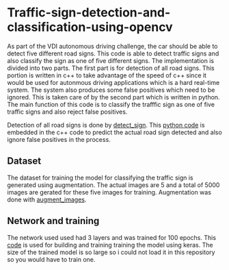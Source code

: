 # Traffic-sign-detection-and-classification-using-opencv
As part of the VDI autonomous driving challenge, the car should be able to detect five different road signs. This code is able to detect traffic signs and also classify the sign 
as one of five different signs. The implementation is divided into two parts. The first part is for detection of all road signs. This portion is written in c++ to take advantage of
the speed of c++ since it would be used for autonmous driving applications which is a hard real-time system. The system also produces some false positives which need to be ignored.
This is taken care of by the second part which is written in python. The main function of this code is to classify the trafffic sign as one of five traffic signs and also reject 
false positives. 

Detection of all road signs is done by [detect_sign](detect_sign.cpp). This [python code](Net_predict.py) is embedded in the c++ code to predict the actual road sign detected and 
also ignore false positives in the process.


## Dataset
The dataset for training the model for classifying the traffic sign is generated using augmentation. The actual images are 5 and a total of 5000 images are gerated for these five 
images for training. Augmentation was done with [augment_images](augment_images.py).


## Network and training
The network used used had 3 layers and was trained for 100 epochs. This [code](augment_images.py) is used for building and training training the model using keras. The size of the 
trained model is so large so i could not load it in this repository so you would have to train one.


